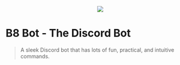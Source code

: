 <p align="center"><img src='https://media.discordapp.net/attachments/521810097157046322/525085838724562945/PeaksBot.jpg?width=1440&height=536 '></p>

B8 Bot - The Discord Bot
===========================================

>A sleek Discord bot that has lots of fun, practical, and intuitive commands.

